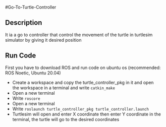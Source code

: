 #Go-To-Turtle-Controller

## Description
It ia a go to controller that control the movement of the turtle in turtlesim simulator by giving it desired position

## Run Code
First you have to download ROS and run code on ubuntu os (recommended: ROS Noetic, Ubuntu 20.04)
* Create a workspace and copy the turtle_controller_pkg in it and open the workspace in a terminal and write `catkin_make`
* Open a new terminal
* Write `roscore`
* Open a new terminal
* Write `roslaunch turtle_controller_pkg turtle_controller.launch`
* Turtlesim will open and enter X coordinate then enter Y coordinate in the terminal, the turtle will go to the desired coordinates
